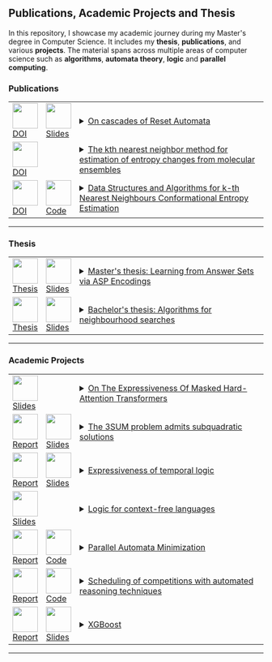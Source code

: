 
## Publications, Academic Projects and Thesis 

In this repository, I showcase my academic journey during my Master's degree in Computer Science. It includes my **thesis**, **publications**, and various **projects**.
 The material spans across multiple areas of computer science such as **algorithms**, **automata theory**, **logic** and **parallel computing**.

### Publications
<table>
<tr> 
     <td><a href="https://doi.org/10.4230/LIPIcs.STACS.2025.20"><img src="https://raw.githubusercontent.com/robyBorelli/Seminars/main/images/web.png" width="50"><br> DOI</a></td>
	 <td><a href="https://stacs2025.gitlab.io/slides/on-cascades-of-reset-automata.pdf"><img src="https://raw.githubusercontent.com/robyBorelli/Seminars/main/images/slides.png" width="50"><br> Slides</a></td>
	<td>
	 <details>
	 <summary><a href="https://doi.org/10.4230/LIPIcs.STACS.2025.20">On cascades of Reset Automata</a></summary>
	 <b>Type: </b> Conference Paper (STACS 2025)<br>
	 <b>Language: </b> English<br>
	 <b>Authors: </b> Roberto Borelli, Luca Geatti, Marco Montali, Angelo Montanari<br>
	 <b>Abstract: </b> The Krohn-Rhodes decomposition theorem is a pivotal result in automata theory. It introduces the concept of cascade product, where two semiautomata, that is, automata devoid of initial and final states, are combined in a feed-forward fashion. The theorem states that any semiautomaton can be decomposed into a sequence of permutation-reset semiautomata. For the counter-free case, this decomposition consists entirely of reset components with two states each. This decomposition has significantly impacted recent research in various areas of computer science, including the identification of a class of transformer encoders equivalent to star-free languages and the conversion of Linear Temporal Logic formulas into past-only expressions (pastification).
The paper revisits the cascade product in the context of reset automata, thus considering each component of the cascade as a language acceptor. First, we give regular expression counterparts of cascades of reset automata. We then establish several expressiveness results, identifying hierarchies of languages based on the restriction of the height (number of components) of the cascade or of the number of states in each level. We also show that any cascade of reset automata can be transformed, with a quadratic increase in height, into a cascade that only includes two-state components. Finally, we show that some fundamental operations on cascades, like intersection, union, negation, and concatenation with a symbol to the left, can be directly and efficiently computed by adding a two-state component.
	 </details>
	 </td>
</tr>


<tr> 
     <td><a href="https://doi.org/10.1002/wcms.1691"><img src="https://raw.githubusercontent.com/robyBorelli/Seminars/main/images/web.png" width="50"><br> DOI</a></td>
	 <td></td>
	<td>
	 <details>
	 <summary><a href="https://doi.org/10.1002/wcms.1691">The kth nearest neighbor method for estimation of entropy changes from molecular ensembles</a></summary>
	 <b>Type: </b> Publication<br>
	 <b>Language: </b> English<br>
	 <b>Authors: </b> Federico Fogolari, Roberto Borelli, Agostino Dovier, Gennaro Esposito<br>
	 <b>Abstract: </b> All processes involving molecular systems entail a balance between associated enthalpic and entropic changes. Molecular dynamics simulations of the end-points of a process provide in a straightforward way the enthalpy as an ensemble average. Obtaining absolute entropies is still an open problem and most commonly pathway methods are used to obtain free energy changes and thereafter entropy changes. The kth nearest neighbor (kNN) method has been first proposed as a general method for entropy estimation in the mathematical community 20 years ago. Later, it has been applied to compute conformational, positional–orientational, and hydration entropies of molecules. Programs to compute entropies from molecular ensembles, for example, from molecular dynamics (MD) trajectories, based on the kNN method, are currently available. The kNN method has distinct advantages over traditional methods, namely that it is possible to address high-dimensional spaces, impossible to treat without loss of resolution or drastic approximations with, for example, histogram-based methods. Application of the method requires understanding the features of: the kth nearest neighbor method for entropy estimation; the variables relevant to biomolecular and in general molecular processes; the metrics associated with such variables; the practical implementation of the method, including requirements and limitations intrinsic to the method; and the applications for conformational, position/orientation and solvation entropy. Coupling the method with general approximations for the multivariable entropy based on mutual information, it is possible to address high dimensional problems like those involving the conformation of proteins, nucleic acids, binding of molecules and hydration.
	 </details>
	 </td>
</tr>

<tr> 
     <td><a href="https://doi.org/10.3390/biophysica2040031"><img src="https://raw.githubusercontent.com/robyBorelli/Seminars/main/images/web.png" width="50"><br> DOI</a></td>
	 <td><a href="https://github.com/robyBorelli/nearest-neighbours-package"><img src="https://raw.githubusercontent.com/robyBorelli/Seminars/main/images/code.png" width="50"><br> Code</a></td>
	<td>
	 <details>
	 <summary><a href="https://doi.org/10.3390/biophysica2040031">Data Structures and Algorithms for k-th Nearest Neighbours Conformational Entropy Estimation</a></summary>
	 <b>Type: </b> Publication<br>
	 <b>Language: </b> English<br>
	 <b>Authors: </b> Roberto Borelli, Agostino Dovier and Federico Fogolari<br>
	 <b>Abstract: </b> Entropy of multivariate distributions may be estimated based on the distances of nearest neighbours from each sample from a statistical ensemble. This technique has been applied on biomolecular systems for estimating both conformational and translational/rotational entropy. The degrees of freedom which mostly define conformational entropy are torsion angles with their periodicity. In this work, tree structures and algorithms to quickly generate lists of nearest neighbours for periodic and non-periodic data are reviewed and applied to biomolecular conformations as described by torsion angles. The effect of dimensionality, number of samples, and number of neighbours on the computational time is assessed. The main conclusion is that using proper data structures and algorithms can greatly reduce the complexity of nearest neighbours lists generation, which is the bottleneck step in nearest neighbours entropy estimation.
	 </details>
	 </td>
</tr>
</table>

---

### Thesis
<table>
<tr> 
	 <td><a href="https://github.com/robyBorelli/Seminars/blob/main/reports/m_thesis.pdf"><img src="https://raw.githubusercontent.com/robyBorelli/Seminars/main/images/pdf.png" width="50"><br> Thesis</a></td>
     <td><a href="https://github.com/robyBorelli/Seminars/blob/main/presentations/m_thesis.pdf"><img src="https://raw.githubusercontent.com/robyBorelli/Seminars/main/images/slides.png" width="50"><br> Slides</a></td>
	<td>
	 <details>
	 <summary><a href="https://github.com/robyBorelli/Seminars/blob/main/reports/m_thesis.pdf">Master's thesis: Learning from Answer Sets via ASP Encodings</a></summary>
	 <b>Type: </b> Master's thesis<br>
	 <b>Language: </b> English<br>
	 <b>Abstract: </b> In recent years, Learning from Answer Sets (LAS) has gained increasing attention as a symbolic AI technique well-suited for explainable machine learning. The need for explainability has become a key requirement in modern AI applications, making LAS an appealing framework due to its strong logical foundations and interpretability. LAS provides a formal approach to inductive logic programming (ILP), where the goal is to learn hypotheses in the form of logic programs that explain given positive and negative examples under the answer set semantics. This thesis presents a comprehensive study of LAS, analyzing its fundamental algorithms and complexity results. A particular focus is given to the satisfiability problem of an LAS task- that is, an instance of the problem of Learning from Answer Sets- which is known to be ΣP 2-complete. To address this problem, we develop novel Answer Set Programming (ASP) encodings that translate an LAS task into an ASP program whose stable models correspond one-to-one with the solutions of the original task. We propose two alternative encodings. The first, simpler but less efficient, relies on an ASP program of exponential size. The second encoding, which introduces disjunctive rules, makes use of the saturation technique by Eiter and Gottlob. This approach ensures a linear encoding size when the background knowledge combined with the hypothesis space forms a tight program. A key contribution of this work is the development of LASCO (LAS to ASP Compiler), a tool that implements both encodings and translates LAS tasks into ASP code executable by standard solvers. LASCO supports ground and non-ground tasks and handles common ASP extensions such as arithmetic expressions and cardinality constraints.
	 Finally, we evaluate our approach on a suite of representative benchmarks and compare its performance to ILASP, the state-of-the-art LAS solver. While ILASP generally demonstrates superior performance, largely due to its maturity and extensive optimizations, our newly developed tool LASCO outperforms all versions of ILASP on certain benchmark instances (in particular on tight tasks) and remains competitive in many others. These results highlight the potential of our approach, suggesting that the disjunctive encoding is not only of theoretical interest but also has practical relevance, and motivates further exploration.
	 </details>
	 </td>
</tr>
<tr> 
	 <td><a href="https://github.com/robyBorelli/Seminars/blob/main/reports/thesis.pdf"><img src="https://raw.githubusercontent.com/robyBorelli/Seminars/main/images/pdf.png" width="50"><br> Thesis</a></td>
     <td><a href="https://github.com/robyBorelli/Seminars/blob/main/presentations/thesis.pdf"><img src="https://raw.githubusercontent.com/robyBorelli/Seminars/main/images/slides.png" width="50"><br> Slides</a></td>
	<td>
	 <details>
	 <summary><a href="https://github.com/robyBorelli/Seminars/blob/main/reports/thesis.pdf">Bachelor's thesis: Algorithms for neighbourhood searches</a></summary>
	 <b>Type: </b> Bachelor's thesis<br>
	 <b>Language: </b> Italian<br>
	 <b>Abstract: </b>  
	 </details>
	 </td>
</tr>
</table>

---

### Academic Projects
<table>

<tr> 
     <td><a href="https://github.com/robyBorelli/Seminars/blob/main/presentations/expressiveness_of_transformers.pdf"><img src="https://raw.githubusercontent.com/robyBorelli/Seminars/main/images/slides.png" width="50"><br> Slides</a></td>
	 <td></td>
	<td>
	 <details>
	 <summary><a href="https://github.com/robyBorelli/Seminars/blob/main/presentations/expressiveness_of_transformers.pdf">On The Expressiveness Of Masked Hard-Attention Transformers</a></summary>
	 <b>Type: </b> Seminar for the course "Foundations of Neural Networks"<br>
	 <b>Language: </b> English<br>
	 <b>Abstract: </b>  This work presents the paper by Yang et al. which characterizes the expressiveness of a particular class of transformers with hard attention, where attention is focused on exactly one position at a time. It is shown how to compile a transformer model into the language B-RASP. Furthermore, it is established that B-RASP is equivalent to star-free languages. The proof proceeds in two directions, employing two distinct characterizations of star-free languages: linear temporal logic over finite traces and cascades of reset automata. This study offers a deeper understanding of the transformer formalism, revealing that (i) both the feed-forward and self-attention sublayers play crucial roles, and (ii) increasing the number of layers in a transformer enhances its expressive power. This latter result contrasts with the universal approximation theorem for standard feedforward neural networks.
	 </details>
	 </td>
</tr>

<tr> 
	 <td><a href="https://github.com/robyBorelli/Seminars/blob/main/reports/3sum.pdf"><img src="https://raw.githubusercontent.com/robyBorelli/Seminars/main/images/pdf.png" width="50"><br> Report</a></td>
     <td><a href="https://github.com/robyBorelli/Seminars/blob/main/presentations/3sum.pdf"><img src="https://raw.githubusercontent.com/robyBorelli/Seminars/main/images/slides.png" width="50"><br> Slides</a></td>
	 <td>
	 <details>
	 <summary><a href="https://github.com/robyBorelli/Seminars/blob/main/reports/3sum.pdf">The 3SUM problem admits subquadratic solutions</a></summary>
	 <b>Type: </b> Seminar for the course "Advanced Algorithms"<br>
	 <b>Language: </b> English<br>
	 <b>Abstract: </b> In this work, I consider the 3sum problem. Recent years’ studies have shown that the problem admits a subquadratic solution. The 3sum problem has been used in the area of fine-grained complexity to establish lower bounds to a wide range of other problems (which have shown to be 3sum-hard) for example in the computational geometry area. In this paper, I examine the Freund approach to obtain a subquadratic algorithm. To obtain a saving in the complexity, several tricks have been applied and in particular it has been shown how to efficiently enumerate the so-called chunks through a correspondence with paths in a matrix and then all pairs of blocks agreeing with such derived chunks are obtained through a reduction to the dominance-merge problem.
	 </details>
	 </td>
</tr>

<tr> 
	 <td><a href="https://github.com/robyBorelli/Seminars/blob/main/reports/expressiveness_of_temporal_logic.pdf"><img src="https://raw.githubusercontent.com/robyBorelli/Seminars/main/images/pdf.png" width="50"><br> Report</a></td>
     <td><a href="https://github.com/robyBorelli/Seminars/blob/main/presentations/expressiveness_of_temporal_logic.pdf"><img src="https://raw.githubusercontent.com/robyBorelli/Seminars/main/images/slides.png" width="50"><br> Slides</a></td>
	 <td>
	 <details>
	 <summary><a href="https://github.com/robyBorelli/Seminars/blob/main/reports/expressiveness_of_temporal_logic.pdf">Expressiveness of temporal logic</a></summary>
	 <b>Type: </b> Seminar for the course "Automatic system Verification: Theory and Applications"<br>
	 <b>Language: </b> English<br>
	 <b>Abstract: </b> In this work, I consider the expressive power of various temporal logics. First, I recall some basic results about expressiveness of first order logic. Then I consider the case of LTL and I show a theorem that can be used to prove that the concept of parity is not definable in this context. I discuss a counterexample that proves that the mentioned theorem doesn’t directly apply to LTL+P and I briefly highlight how a possible investigation may lead to a generalization of the theorem to the LTL+P case. Next, I relate first order definable languages with LTL ones and I present an extension to LTL which allows us to increase the expressive power and capture regular languages without changing the complexity of the decision procedure. Finally, I move to the more interesting case of interval logic. I introduce the notion of bisimulation and its use in modal logic and, in particular, I show how to apply it to prove that the logic PNL is strictly more expressive than its future fragment A.
	 </details>
	 </td>
</tr>

<tr> 
     <td><a href="https://github.com/robyBorelli/Seminars/blob/main/presentations/logic_for_cf_languages.pdf"><img src="https://raw.githubusercontent.com/robyBorelli/Seminars/main/images/slides.png" width="50"><br> Slides</a></td>
	 <td></td>
	 <td>
	 <details>
	 <summary><a href="https://github.com/robyBorelli/Seminars/blob/main/presentations/logic_for_cf_languages.pdf">Logic for context-free languages</a></summary>
	 <b>Type: </b> Seminar for the course "Logic for Computer Science"<br>
	 <b>Language: </b> Italian<br>
	 <b>Abstract: </b> 
	 </details>
	 </td>
</tr>


<tr> 
     <td><a href="https://github.com/robyBorelli/Seminars/blob/main/reports/automata_minimization.pdf"><img src="https://raw.githubusercontent.com/robyBorelli/Seminars/main/images/pdf.png" width="50"><br> Report</a></td>
	 <td><a href="https://github.com/robyBorelli/Seminars/blob/main/code/automata_minimization"><img src="https://raw.githubusercontent.com/robyBorelli/Seminars/main/images/code.png" width="50"><br> Code</a></td>
	 <td>
	 <details>
	 <summary><a href="https://github.com/robyBorelli/Seminars/blob/main/reports/automata_minimization.pdf">Parallel Automata Minimization</a></summary>
	 <b>Type: </b> Project for the course "Programming on Parallel Architectures"<br>
	 <b>Language: </b> Italian<br>
	  <b>Authors: </b> Roberto Borelli (OpenMP), Stefano Rocco (CUDA)<br>
	 <b>Abstract: </b> The minimization problem of an automaton is central in automata theory and has various practical implications. In this work, we aim to develop a parallel version of the well-known Moore's algorithm, which classically runs in quadratic time. We will review the fundamental concepts and problems in the field, analyze the serial algorithm by examining its code, theoretical properties, and time complexity. Using the OpenMP programming model, we will develop six different parallel versions of the algorithm. The first four, more efficient versions, are based on dividing the main loop into parallel tasks. The fifth version addresses the issue of merging multiple iterations of the refinement loop. The sixth and most scalable version will attempt an approach based on the parallelization of RadixSort and, ultimately, CountingSort, which will then be further developed in CUDA. We will divide CountingSort into three phases, proposing various implementation solutions for each phase using this programming model. We will test and compare the OpenMP and CUDA implementations on a significant set of instances.
	 </details>
	 </td>
</tr>

<tr> 
     <td><a href="https://github.com/robyBorelli/Seminars/blob/main/reports/scheduling_competitions_ar.pdf"><img src="https://raw.githubusercontent.com/robyBorelli/Seminars/main/images/pdf.png" width="50"><br> Report</a></td>
	 <td><a href="https://github.com/robyBorelli/Seminars/blob/main/code/scheduling_competitions_ar"><img src="https://raw.githubusercontent.com/robyBorelli/Seminars/main/images/code.png" width="50"><br> Code</a></td>
	 <td>
	 <details>
	 <summary><a href="https://github.com/robyBorelli/Seminars/blob/main/reports/scheduling_competitions_ar.pdf">Scheduling of competitions with automated reasoning techniques</a></summary>
	 <b>Type: </b> Final project for the course "Automated Reasoning"<br>
	 <b>Language: </b> Italian<br>
	 <b>Abstract: </b> 
	 </details>
	 </td>
</tr>

<tr> 
	 <td><a href="https://github.com/robyBorelli/Seminars/blob/main/reports/xgboost.pdf"><img src="https://raw.githubusercontent.com/robyBorelli/Seminars/main/images/pdf.png" width="50"><br> Report</a></td>
     <td><a href="https://github.com/robyBorelli/Seminars/blob/main/presentations/xgboost.pdf"><img src="https://raw.githubusercontent.com/robyBorelli/Seminars/main/images/slides.png" width="50"><br> Slides</a></td>
	 <td>
	 <details>
	 <summary><a href="https://github.com/robyBorelli/Seminars/blob/main/reports/xgboost.pdf">XGBoost</a></summary>
	 <b>Type: </b> Seminar for the course "Applied Statistics and Data Analysis"<br>
	 <b>Language: </b> Italian<br>
	 <b>Abstract: </b> 
	 </details>
	 </td>
</tr>


</table> 

---

